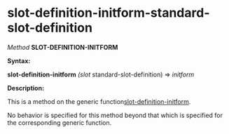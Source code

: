 slot-definition-initform-standard-slot-definition
=================================================

*Method* **SLOT-DEFINITION-INITFORM**

**Syntax:**

**slot-definition-initform** *(slot* standard-slot-definition) => *initform*

**Description:**

This is a method on the generic function[slot-definition-initform](slot-definition-initform.md).

No behavior is specified for this method beyond that which is specified for the corresponding generic function.
